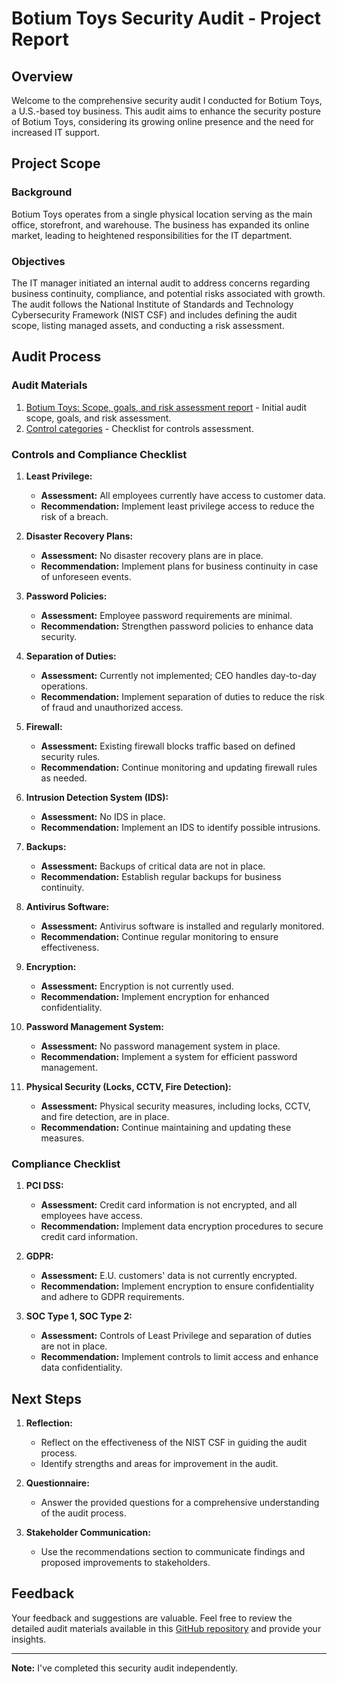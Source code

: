 # Botium Toys Security Audit - Project Report

## Overview

Welcome to the comprehensive security audit I conducted for Botium Toys, a U.S.-based toy business. This audit aims to enhance the security posture of Botium Toys, considering its growing online presence and the need for increased IT support.

## Project Scope

### Background

Botium Toys operates from a single physical location serving as the main office, storefront, and warehouse. The business has expanded its online market, leading to heightened responsibilities for the IT department.

### Objectives

The IT manager initiated an internal audit to address concerns regarding business continuity, compliance, and potential risks associated with growth. The audit follows the National Institute of Standards and Technology Cybersecurity Framework (NIST CSF) and includes defining the audit scope, listing managed assets, and conducting a risk assessment.

## Audit Process

### Audit Materials

1. [Botium Toys: Scope, goals, and risk assessment report](#) - Initial audit scope, goals, and risk assessment.
2. [Control categories](https://github.com/JustinAntunes-Cardoso/Botium-Toys-Security-Audit/blob/main/Control-categories.docx) - Checklist for controls assessment.

### Controls and Compliance Checklist

1. **Least Privilege:**
   - **Assessment:** All employees currently have access to customer data.
   - **Recommendation:** Implement least privilege access to reduce the risk of a breach.

2. **Disaster Recovery Plans:**
   - **Assessment:** No disaster recovery plans are in place.
   - **Recommendation:** Implement plans for business continuity in case of unforeseen events.

3. **Password Policies:**
   - **Assessment:** Employee password requirements are minimal.
   - **Recommendation:** Strengthen password policies to enhance data security.

4. **Separation of Duties:**
   - **Assessment:** Currently not implemented; CEO handles day-to-day operations.
   - **Recommendation:** Implement separation of duties to reduce the risk of fraud and unauthorized access.

5. **Firewall:**
   - **Assessment:** Existing firewall blocks traffic based on defined security rules.
   - **Recommendation:** Continue monitoring and updating firewall rules as needed.

6. **Intrusion Detection System (IDS):**
   - **Assessment:** No IDS in place.
   - **Recommendation:** Implement an IDS to identify possible intrusions.

7. **Backups:**
   - **Assessment:** Backups of critical data are not in place.
   - **Recommendation:** Establish regular backups for business continuity.

8. **Antivirus Software:**
   - **Assessment:** Antivirus software is installed and regularly monitored.
   - **Recommendation:** Continue regular monitoring to ensure effectiveness.

9. **Encryption:**
   - **Assessment:** Encryption is not currently used.
   - **Recommendation:** Implement encryption for enhanced confidentiality.

10. **Password Management System:**
    - **Assessment:** No password management system in place.
    - **Recommendation:** Implement a system for efficient password management.

11. **Physical Security (Locks, CCTV, Fire Detection):**
    - **Assessment:** Physical security measures, including locks, CCTV, and fire detection, are in place.
    - **Recommendation:** Continue maintaining and updating these measures.

### Compliance Checklist

1. **PCI DSS:**
   - **Assessment:** Credit card information is not encrypted, and all employees have access.
   - **Recommendation:** Implement data encryption procedures to secure credit card information.

2. **GDPR:**
   - **Assessment:** E.U. customers' data is not currently encrypted.
   - **Recommendation:** Implement encryption to ensure confidentiality and adhere to GDPR requirements.

3. **SOC Type 1, SOC Type 2:**
   - **Assessment:** Controls of Least Privilege and separation of duties are not in place.
   - **Recommendation:** Implement controls to limit access and enhance data confidentiality.

## Next Steps

1. **Reflection:**
   - Reflect on the effectiveness of the NIST CSF in guiding the audit process.
   - Identify strengths and areas for improvement in the audit.

2. **Questionnaire:**
   - Answer the provided questions for a comprehensive understanding of the audit process.

3. **Stakeholder Communication:**
   - Use the recommendations section to communicate findings and proposed improvements to stakeholders.

## Feedback

Your feedback and suggestions are valuable. Feel free to review the detailed audit materials available in this [GitHub repository](https://github.com/JustinAntunes-Cardoso/Botium-Toys-Security-Audit) and provide your insights.

---

**Note:** I've completed this security audit independently.

